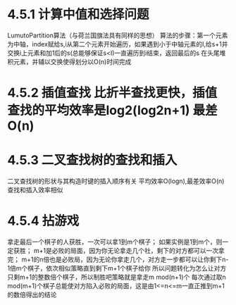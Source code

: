# 4.5.1 计算中值和选择问题
LumutoPartition算法（与荷兰国旗法具有同样的思想）
算法的步骤：第一个元素为中轴，index赋给s,i从第二个元素开始遍历，如果遇到小于中轴元素的I,给s+1并交换i上元素和加1后的s(总能够保证s<I)一直遍历到i结束，返回最后的s
在头尾堆积元素，并辅以交换使得划分以O(n)时间完成
# 4.5.2 插值查找 比折半查找更快，插值查找的平均效率是log2(log2n+1) 最差O(n)
# 4.5.3 二叉查找树的查找和插入
二叉查找树的形状与其构造时键的插入顺序有关
平均效率O(logn),最差效率O(n)
查找和插入效率相似
# 4.5.4 拈游戏
拿走最后一个棋子的人获胜，一次可以拿1到m个棋子；
如果实例是1到m个，则一定获胜；
m+1是必败的局面，因为你无论拿走几个社，剩下的对方都可以一次拿完；
m+1的n倍也是必败局，因为无论你拿走几个，对方走一步都可以让你剩下n-1倍m个棋子，依次相似策略直到剩下m+1个棋子给你
所以问题转化为怎么让对方只剩m+1的整数倍个棋子，所以制胜吧策略就是拿走m mod(n+1)个
每次通过取n mod(m+1)个棋子总能使对方陷入必败的局面，这是由1<=n<=m一直正推到m+1的数倍得出的结论
